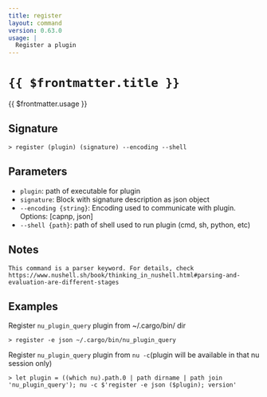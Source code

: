 ```yaml
---
title: register
layout: command
version: 0.63.0
usage: |
  Register a plugin
---
```


# `{{ $frontmatter.title }}`

<div style='white-space: pre-wrap;'>{{ $frontmatter.usage }}</div>

## Signature

```> register (plugin) (signature) --encoding --shell```

## Parameters

 -  `plugin`: path of executable for plugin
 -  `signature`: Block with signature description as json object
 -  `--encoding {string}`: Encoding used to communicate with plugin. Options: [capnp, json]
 -  `--shell {path}`: path of shell used to run plugin (cmd, sh, python, etc)

## Notes
```text
This command is a parser keyword. For details, check
https://www.nushell.sh/book/thinking_in_nushell.html#parsing-and-evaluation-are-different-stages
```
## Examples

Register `nu_plugin_query` plugin from ~/.cargo/bin/ dir
```shell
> register -e json ~/.cargo/bin/nu_plugin_query
```

Register `nu_plugin_query` plugin from `nu -c`(plugin will be available in that nu session only)
```shell
> let plugin = ((which nu).path.0 | path dirname | path join 'nu_plugin_query'); nu -c $'register -e json ($plugin); version'
```
